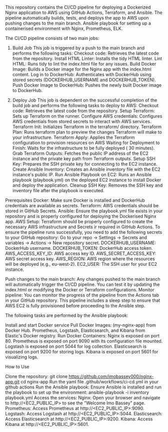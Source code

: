 
This repository contains the CI/CD pipeline for deploying a Dockerized Nginx application to AWS using GitHub Actions, Terraform, and Ansible. The pipeline automatically builds, tests, and deploys the app to AWS upon pushing changes to the main branch. Ansible playbook for setting up a containerised environment with Nginx, Prometheus, ELK.

The CI/CD pipeline consists of two main jobs:

1. Build Job
This job is triggered by a push to the main branch and performs the following tasks:
Checkout code: Retrieves the latest code from the repository.
Install HTML Linter: Installs the tidy HTML linter.
Lint HTML: Runs tidy to lint the index.html file for any issues.
Build Docker Image: Builds a Docker image for the Nginx app with the index.html content.
Log in to DockerHub: Authenticates with DockerHub using stored secrets (DOCKERHUB_USERNAME and DOCKERHUB_TOKEN).
Push Docker Image to DockerHub: Pushes the newly built Docker image to DockerHub.

2. Deploy Job
This job is dependent on the successful completion of the build job and performs the following tasks to deploy to AWS:
Checkout code: Retrieves the latest code from the repository.
Setup Terraform: Sets up Terraform on the runner.
Configure AWS credentials: Configures AWS credentials from stored secrets to interact with AWS services.
Terraform Init: Initializes Terraform in the terraform/ directory.
Terraform Plan: Runs terraform plan to preview the changes Terraform will make to your infrastructure.
Terraform Apply: Applies the Terraform configuration to provision resources on AWS
Waiting for Deployment to Finish: Waits for the infrastructure to be fully deployed ( 30 minutes).
Grab Terraform Outputs: Fetches the public IP address of the EC2 instance and the private key path from Terraform outputs.
Setup SSH Key: Prepares the SSH private key for connecting to the EC2 instance.
Create Ansible Inventory: Creates an Ansible inventory file with the EC2 instance's public IP.
Run Ansible Playbook on EC2: Runs an Ansible playbook (playbook.yml) on the deployed EC2 instance to install Docker and deploy the application.
Cleanup SSH Key: Removes the SSH key and inventory file after the playbook is executed.


Prerequisites
Docker: Make sure Docker is installed and DockerHub credentials are available as secrets.
Terraform: AWS credentials should be stored in GitHub Secrets.
Ansible: Ensure the playbook.yml file exists in your repository and is properly configured for deploying the Dockerised Nginx app.
AWS Setup: Terraform should be properly configured to create the necessary AWS infrastructure and Secrets ir required in GitHub Actions.
To ensure the pipeline runs successfully, you need to add the following secrets to your GitHub repository:
Go to your repo -> Settings -> Secrets and variables -> Actions -> New repository secret.
DOCKERHUB_USERNAME: DockerHub username.
DOCKERHUB_TOKEN: DockerHub access token.
AWS_ACCESS_KEY_ID: AWS access key ID.
AWS_SECRET_ACCESS_KEY: AWS secret access key.
AWS_REGION: AWS region where the resources will be deployed (e.g., eu-west-2).
EC2_USER: The SSH user for your EC2 instance.

Push changes to the main branch: Any changes pushed to the main branch will automatically trigger the CI/CD pipeline. You can test it by updating the index.html or modifying the Docker or Terraform configurations.
Monitor pipeline: You can monitor the progress of the pipeline from the Actions tab in your GitHub repository.
This pipeline includes a sleep step to ensure that AWS EC2 is fully provisioned before proceeding to the Ansible step.

The following tasks are performed by the Ansible playbook:

Install and start Docker service
Pull Docker Images: (my-nginx-app) from Docker Hub.
Prometheus, Logstash, Elasticsearch, and Kibana from Elastic's Docker registry.
Run Docker Containers:
Nginx is exposed on port 80.
Prometheus is exposed on port 9090 with its configuration file mounted.
Logstash is exposed on port 5044 for log collection.
Elasticsearch is exposed on port 9200 for storing logs.
Kibana is exposed on port 5601 for visualizing logs.

How to Use

Clone the repository:
git clone https://github.com/imobassey000/nginx-app.git
cd nginx-app
Run the yaml file .github/workflows/ci-cd.yml in your github actions
Run the Ansible playbook: Ensure Ansible is installed and run the playbook to set up the environment:
ansible-playbook -i inventory playbook.yml
Access the services:
Nginx: Open your browser and navigate to http://<EC2_PUBLIC_IP> to see the "Welcome Imo Bassey" page.
Prometheus: Access Prometheus at http://<EC2_PUBLIC_IP>:9090.
Logstash: Access Logstash at http://<EC2_PUBLIC_IP>:5044.
Elasticsearch: Access Elasticsearch at http://<EC2_PUBLIC_IP>:9200.
Kibana: Access Kibana at http://<EC2_PUBLIC_IP>:5601.